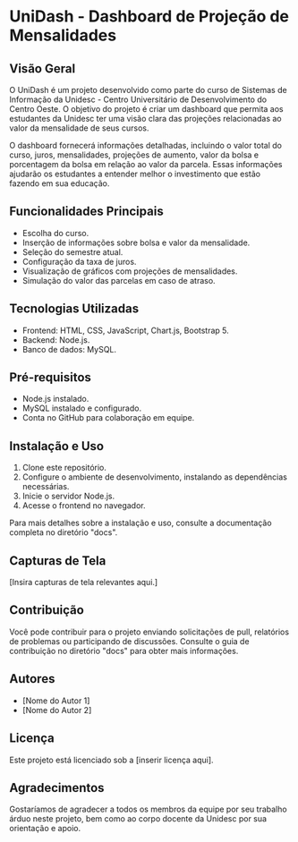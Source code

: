 # UniDash - Dashboard de Projeção de Mensalidades

## Visão Geral

O UniDash é um projeto desenvolvido como parte do curso de Sistemas de Informação da Unidesc - Centro Universitário de Desenvolvimento do Centro Oeste. O objetivo do projeto é criar um dashboard que permita aos estudantes da Unidesc ter uma visão clara das projeções relacionadas ao valor da mensalidade de seus cursos.

O dashboard fornecerá informações detalhadas, incluindo o valor total do curso, juros, mensalidades, projeções de aumento, valor da bolsa e porcentagem da bolsa em relação ao valor da parcela. Essas informações ajudarão os estudantes a entender melhor o investimento que estão fazendo em sua educação.

## Funcionalidades Principais

- Escolha do curso.
- Inserção de informações sobre bolsa e valor da mensalidade.
- Seleção do semestre atual.
- Configuração da taxa de juros.
- Visualização de gráficos com projeções de mensalidades.
- Simulação do valor das parcelas em caso de atraso.

## Tecnologias Utilizadas

- Frontend: HTML, CSS, JavaScript, Chart.js, Bootstrap 5.
- Backend: Node.js.
- Banco de dados: MySQL.

## Pré-requisitos

- Node.js instalado.
- MySQL instalado e configurado.
- Conta no GitHub para colaboração em equipe.

## Instalação e Uso

1. Clone este repositório.
2. Configure o ambiente de desenvolvimento, instalando as dependências necessárias.
3. Inicie o servidor Node.js.
4. Acesse o frontend no navegador.

Para mais detalhes sobre a instalação e uso, consulte a documentação completa no diretório "docs".

## Capturas de Tela

[Insira capturas de tela relevantes aqui.]

## Contribuição

Você pode contribuir para o projeto enviando solicitações de pull, relatórios de problemas ou participando de discussões. Consulte o guia de contribuição no diretório "docs" para obter mais informações.

## Autores

- [Nome do Autor 1]
- [Nome do Autor 2]

## Licença

Este projeto está licenciado sob a [inserir licença aqui].

## Agradecimentos

Gostaríamos de agradecer a todos os membros da equipe por seu trabalho árduo neste projeto, bem como ao corpo docente da Unidesc por sua orientação e apoio.
